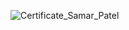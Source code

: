 ![Certificate_Samar_Patel](https://github.com/user-attachments/assets/b1af8e5d-aefc-422c-a854-a364fc2ed561)

